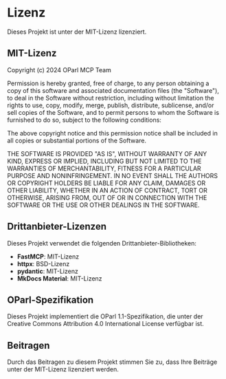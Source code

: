 # Lizenz

Dieses Projekt ist unter der MIT-Lizenz lizenziert.

## MIT-Lizenz

Copyright (c) 2024 OParl MCP Team

Permission is hereby granted, free of charge, to any person obtaining a copy
of this software and associated documentation files (the "Software"), to deal
in the Software without restriction, including without limitation the rights
to use, copy, modify, merge, publish, distribute, sublicense, and/or sell
copies of the Software, and to permit persons to whom the Software is
furnished to do so, subject to the following conditions:

The above copyright notice and this permission notice shall be included in all
copies or substantial portions of the Software.

THE SOFTWARE IS PROVIDED "AS IS", WITHOUT WARRANTY OF ANY KIND, EXPRESS OR
IMPLIED, INCLUDING BUT NOT LIMITED TO THE WARRANTIES OF MERCHANTABILITY,
FITNESS FOR A PARTICULAR PURPOSE AND NONINFRINGEMENT. IN NO EVENT SHALL THE
AUTHORS OR COPYRIGHT HOLDERS BE LIABLE FOR ANY CLAIM, DAMAGES OR OTHER
LIABILITY, WHETHER IN AN ACTION OF CONTRACT, TORT OR OTHERWISE, ARISING FROM,
OUT OF OR IN CONNECTION WITH THE SOFTWARE OR THE USE OR OTHER DEALINGS IN THE
SOFTWARE.

## Drittanbieter-Lizenzen

Dieses Projekt verwendet die folgenden Drittanbieter-Bibliotheken:

- **FastMCP**: MIT-Lizenz
- **httpx**: BSD-Lizenz
- **pydantic**: MIT-Lizenz
- **MkDocs Material**: MIT-Lizenz

## OParl-Spezifikation

Dieses Projekt implementiert die OParl 1.1-Spezifikation, die unter der Creative Commons Attribution 4.0 International License verfügbar ist.

## Beitragen

Durch das Beitragen zu diesem Projekt stimmen Sie zu, dass Ihre Beiträge unter der MIT-Lizenz lizenziert werden.
